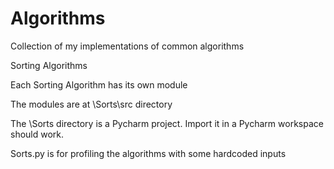 # Algorithms
 Collection of my implementations of common algorithms
 
 Sorting Algorithms
 
 Each Sorting Algorithm has its own module
 
 The modules are at \Sorts\src directory
 
 The \Sorts directory is a Pycharm project. Import it in a Pycharm workspace should work.
 
 Sorts.py is for profiling the algorithms with some hardcoded inputs
 
 
